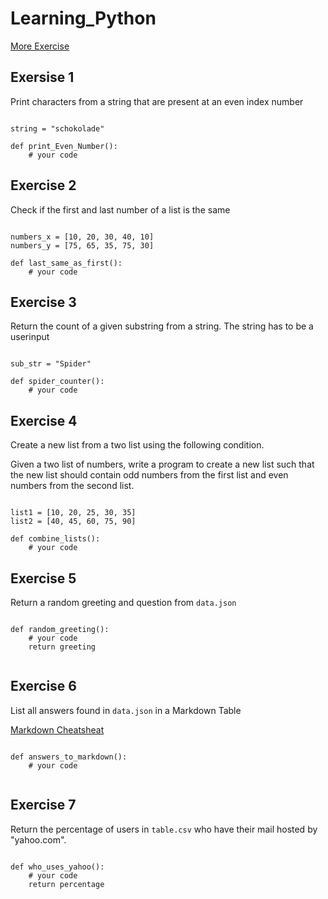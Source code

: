 # Learning_Python

[More Exercise](https://pynative.com/python-basic-exercise-combine_lists)

## Exersise 1
Print characters from a string that are present at an even index number

```python3

string = "schokolade"

def print_Even_Number():
	# your code

```

## Exercise 2
Check if the first and last number of a list is the same

```python3

numbers_x = [10, 20, 30, 40, 10]
numbers_y = [75, 65, 35, 75, 30]

def last_same_as_first():
	# your code

```

## Exercise 3
Return the count of a given substring from a string. The string has to be a userinput

```python3

sub_str = "Spider"

def spider_counter():
	# your code

```

## Exercise 4
Create a new list from a two list using the following condition.

Given a two list of numbers, write a program to create a new list such that the new list should contain odd numbers from the first list and even numbers from the second list.

```python3

list1 = [10, 20, 25, 30, 35]
list2 = [40, 45, 60, 75, 90]

def combine_lists():
	# your code

```

## Exercise 5
Return a random greeting and question from `data.json`

```python3

def random_greeting():
	# your code
	return greeting


```

## Exercise 6
List all answers found in `data.json` in a Markdown Table

[Markdown Cheatsheat](https://www.markdownguide.org/cheat-sheet/)

```python3

def answers_to_markdown():
	# your code


```

## Exercise 7
Return the percentage of users in `table.csv` who have their mail hosted by "yahoo.com".


```python3

def who_uses_yahoo():
	# your code
	return percentage


```

